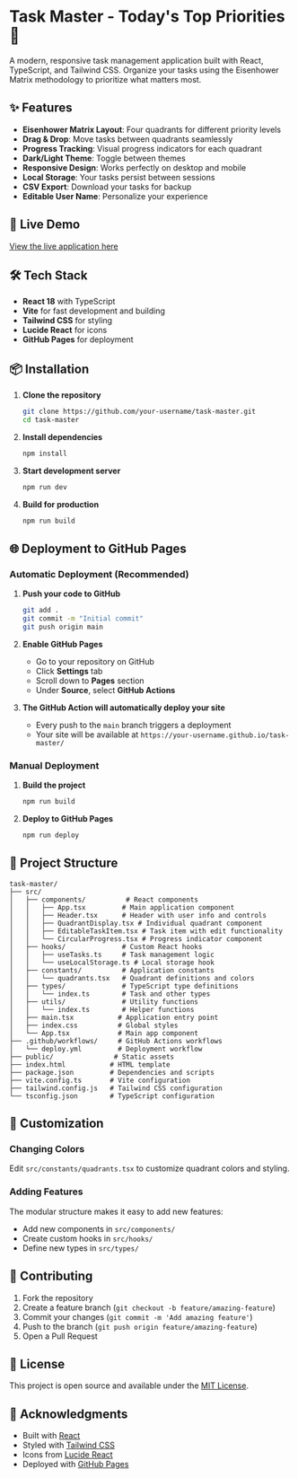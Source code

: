 # Task Master - Today's Top Priorities 🎯

A modern, responsive task management application built with React, TypeScript, and Tailwind CSS. Organize your tasks using the Eisenhower Matrix methodology to prioritize what matters most.

## ✨ Features

- **Eisenhower Matrix Layout**: Four quadrants for different priority levels
- **Drag & Drop**: Move tasks between quadrants seamlessly
- **Progress Tracking**: Visual progress indicators for each quadrant
- **Dark/Light Theme**: Toggle between themes
- **Responsive Design**: Works perfectly on desktop and mobile
- **Local Storage**: Your tasks persist between sessions
- **CSV Export**: Download your tasks for backup
- **Editable User Name**: Personalize your experience

## 🚀 Live Demo

[View the live application here](https://your-username.github.io/task-master/)

## 🛠️ Tech Stack

- **React 18** with TypeScript
- **Vite** for fast development and building
- **Tailwind CSS** for styling
- **Lucide React** for icons
- **GitHub Pages** for deployment

## 📦 Installation

1. **Clone the repository**
   ```bash
   git clone https://github.com/your-username/task-master.git
   cd task-master
   ```

2. **Install dependencies**
   ```bash
   npm install
   ```

3. **Start development server**
   ```bash
   npm run dev
   ```

4. **Build for production**
   ```bash
   npm run build
   ```

## 🌐 Deployment to GitHub Pages

### Automatic Deployment (Recommended)

1. **Push your code to GitHub**
   ```bash
   git add .
   git commit -m "Initial commit"
   git push origin main
   ```

2. **Enable GitHub Pages**
   - Go to your repository on GitHub
   - Click **Settings** tab
   - Scroll down to **Pages** section
   - Under **Source**, select **GitHub Actions**

3. **The GitHub Action will automatically deploy your site**
   - Every push to the `main` branch triggers a deployment
   - Your site will be available at `https://your-username.github.io/task-master/`

### Manual Deployment

1. **Build the project**
   ```bash
   npm run build
   ```

2. **Deploy to GitHub Pages**
   ```bash
   npm run deploy
   ```

## 📁 Project Structure

```
task-master/
├── src/
│   ├── components/          # React components
│   │   ├── App.tsx         # Main application component
│   │   ├── Header.tsx      # Header with user info and controls
│   │   ├── QuadrantDisplay.tsx # Individual quadrant component
│   │   ├── EditableTaskItem.tsx # Task item with edit functionality
│   │   └── CircularProgress.tsx # Progress indicator component
│   ├── hooks/              # Custom React hooks
│   │   ├── useTasks.ts     # Task management logic
│   │   └── useLocalStorage.ts # Local storage hook
│   ├── constants/          # Application constants
│   │   └── quadrants.tsx   # Quadrant definitions and colors
│   ├── types/              # TypeScript type definitions
│   │   └── index.ts        # Task and other types
│   ├── utils/              # Utility functions
│   │   └── index.ts        # Helper functions
│   ├── main.tsx           # Application entry point
│   ├── index.css          # Global styles
│   └── App.tsx            # Main app component
├── .github/workflows/     # GitHub Actions workflows
│   └── deploy.yml         # Deployment workflow
├── public/               # Static assets
├── index.html           # HTML template
├── package.json         # Dependencies and scripts
├── vite.config.ts       # Vite configuration
├── tailwind.config.js   # Tailwind CSS configuration
└── tsconfig.json        # TypeScript configuration
```

## 🎨 Customization

### Changing Colors
Edit `src/constants/quadrants.tsx` to customize quadrant colors and styling.

### Adding Features
The modular structure makes it easy to add new features:
- Add new components in `src/components/`
- Create custom hooks in `src/hooks/`
- Define new types in `src/types/`

## 🤝 Contributing

1. Fork the repository
2. Create a feature branch (`git checkout -b feature/amazing-feature`)
3. Commit your changes (`git commit -m 'Add amazing feature'`)
4. Push to the branch (`git push origin feature/amazing-feature`)
5. Open a Pull Request

## 📄 License

This project is open source and available under the [MIT License](LICENSE).

## 🙏 Acknowledgments

- Built with [React](https://reactjs.org/)
- Styled with [Tailwind CSS](https://tailwindcss.com/)
- Icons from [Lucide React](https://lucide.dev/)
- Deployed with [GitHub Pages](https://pages.github.com/)  